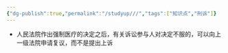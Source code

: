 ```yaml
---
{"dg-publish":true,"permalink":"/studyup///","tags":["知识点","刑诉"]}
---
```


- 人民法院作出强制医疗的决定之后，有关诉讼参与人对决定不服的，可以向上一级法院申请复议，而不是提出上诉